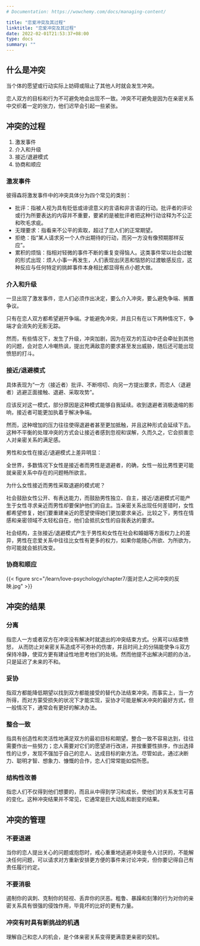 ```yaml
---
# Documentation: https://wowchemy.com/docs/managing-content/

title: "恋爱冲突及其过程"
linktitle: "恋爱冲突及其过程"
date: 2022-02-01T21:53:37+08:00
type: docs
summary: ""
---
```


<!--more-->

## 什么是冲突

当个体的愿望或行动实际上妨碍或阻止了其他人时就会发生冲突。

恋人双方的目标和行为不可避免地会出现不一致。冲突不可避免是因为在亲密关系中交织着一定的张力，他们迟早会引起一些紧张。

## 冲突的过程

1. 激发事件
2. 介入和升级
3. 接近/退避模式
4. 协商和顺应

### 激发事件

彼得森将激发事件中的冲突具体分为四个常见的类别：

- 批评：指被人视为具有贬低或诽谤意义的言语和非言语的行动。批评者的评论或行为所要表达的内容并不重要，要紧的是被批评者把这种行动诠释为不公正和吹毛求疵。
- 无理要求：指看来不公平的索取，超过了恋人们的正常期望。
- 拒绝：指“某人请求另一个人作出期待的行动，而另一方没有像预期那样反应”。
- 累积的烦恼：指相对轻微的事件不断的重复变得恼人。这类事件常以社会过敏的形式出现：烦人小事一再发生，人们表现出厌恶和恼怒的过渡敏感反应，这种反应与任何特定的挑衅事件本身相比都显得有点小题大做。

### 介入和升级

一旦出现了激发事件，恋人们必须作出决定，要么介入冲突，要么避免争端、搁置争议。

只有在恋人双方都希望避开争端。才能避免冲突，并且只有在以下两种情况下，争端才会消失的无影无踪。

然而，有些情况下，发生了升级，冲突加剧，因为在双方的互动中还会牵扯到其他的问题，会对恋人冷嘲热讽，提出充满敌意的要求甚至发出威胁，随后还可能出现愤怒的打斗。

### 接近/退避模式

具体表现为“一方（接近者）批评、不断唠叨、向另一方提出要求，而恋人（退避者）逃避正面接触、退避、采取攻势”。

应该反对这一模式，部分原因是这种模式能够自我延续。收到退避者消极退缩的影响，接近者可能更加执着于解决争端。

然而，这种增加的压力往往使得退避者甚至更加抵触，并且这种形式会延续下去。这种不平衡的处理冲突的方式会让接近者感到忽视和误解，久而久之，它会损害恋人对亲密关系的满足感。

男性和女性在接近/退避模式上差异明显：

全世界，多数情况下女性是接近者而男性是退避者，的确，女性一般比男性更可能就亲密关系中存在的问题畅所欲言。

为什么女性接近而男性采取退避的模式呢？

社会鼓励女性公开、有表达能力，而鼓励男性独立、自主，接近/退避模式可能产生于女性寻求亲近而男性却要保护他们的自主。当亲密关系出现任何差错时，女性都希望修复，她们要重建亲近的愿望使得她们更加要求亲近。比较之下，男性在情感和亲密领域不太轻松自在，他们会抵抗女性的自我表达的要求。

社会结构，主张接近/退避模式产生于男性和女性在社会和婚姻等方面权力上的差异，男性在恋爱关系中往往比女性有更多的权力，如果你能随心所欲、为所欲为，你可能就会抵抗改变。

### 协商和顺应

{{< figure src="/learn/love-psychology/chapter7/面对恋人之间冲突的反映.jpg" >}}

## 冲突的结果

### 分离

指恋人一方或者双方在冲突没有解决时就退出的冲突结束方式。分离可以结束愤怒， 从而防止对亲密关系造成不可弥补的伤害，并且时间上的分隔能使争斗双方保持冷静，使双方更有建设性地思考他们的处境。然而他提不出解决问题的办法，只是延迟了未来的不和。

### 妥协

指双方都能降低期望以找到双方都能接受的替代办法结束冲突。而事实上，当一方所得，而对方蒙受损失的状况下才能实现，妥协才可能是解决冲突的最好方式，但一般情况下，通常会有更好的解决办法。

### 整合一致

指具有创造性和灵活性地满足双方的最初目标和期望。整合一致不容易达到，往往需要作出一些努力；恋人需要对它们的愿望进行改进，并按重要性排序，作出选择性的让步，发现不强加于自己的恋人、达成目标的新方法。尽管如此，通过决断力、聪明才智、想象力、慷慨的合作，恋人们常常能如偿所愿。

### 结构性改善

指恋人们不仅得到他们想要的，而且从中得到学习和成长，使他们的关系发生可喜的变化。这种冲突结果并不常见，它通常是巨大动乱和剧变的结果。

## 冲突的管理

### 不要退避

当你的恋人提出关心的问题或抱怨时，戒心重重地逃避冲突是令人讨厌的，不能解决任何问题，可以请求对方重新安排更方便的事件来讨论冲突，但你要记得自己有责任履行约定。

### 不要消极

遏制你的讽刺、克制你的轻视、丢弃你的厌恶。粗鲁、暴躁和刻薄的行为对你的亲密关系具有很强的侵蚀作用，毕竟坏的比好的更有力量。

### 冲突有时具有新挑战的机遇

理解自己和恋人的机会，是个体亲密关系变得更满意更亲密的契机。